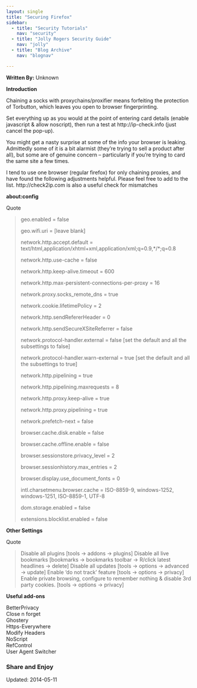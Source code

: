 ```yaml
---
layout: single
title: "Securing Firefox"
sidebar:
  - title: "Security Tutorials"
    nav: "security"
  - title: "Jolly Rogers Security Guide"
    nav: "jolly"
  - title: "Blog Archive"
    nav: "blognav"

---
```




</div><span class="wpsr_floatbts_anchor" data-offset="25"></span><p><strong>Written By:</strong> Unknown</p>
<p><strong>Introduction</strong></p>
<p>Chaining a socks with proxychains/proxifier means forfeiting the protection of Torbutton, which leaves you open to browser fingerprinting.</p>
<p>Set everything up as you would at the point of entering card details (enable javascript &amp; allow noscript), then run a test at http://ip-check.info (just cancel the pop-up).</p>
<p>You might get a nasty surprise at some of the info your browser is leaking. Admittedly some of it is a bit alarmist (they&#8217;re trying to sell a product after all), but some are of genuine concern &#8211; particularly if you&#8217;re trying to card the same site a few times.</p>
<p>I tend to use one browser (regular firefox) for only chaining proxies, and have found the following adjustments helpful. Please feel free to add to the list. http://check2ip.com is also a useful check for mismatches</p>
<p><strong>about:config</strong></p>
<div class="quoteheader">
<div class="topslice_quote">Quote</div>
</div>
<blockquote class="bbc_standard_quote"><p>geo.enabled = false</p>
<p>geo.wifi.uri = [leave blank]
<p>network.http.accept.default = text/html,application/xhtml+xml,application/xml;q=0.9,*/*;q=0.8</p>
<p>network.http.use-cache = false</p>
<p>network.http.keep-alive.timeout = 600</p>
<p>network.http.max-persistent-connections-per-proxy = 16</p>
<p>network.proxy.socks_remote_dns = true</p>
<p>network.cookie.lifetimePolicy = 2</p>
<p>network.http.sendRefererHeader = 0</p>
<p>network.http.sendSecureXSiteReferrer = false</p>
<p>network.protocol-handler.external = false [set the default and all the subsettings to false]
<p>network.protocol-handler.warn-external = true [set the default and all the subsettings to true]
<p>network.http.pipelining = true</p>
<p>network.http.pipelining.maxrequests = 8</p>
<p>network.http.proxy.keep-alive = true</p>
<p>network.http.proxy.pipelining = true</p>
<p>network.prefetch-next = false</p>
<p>browser.cache.disk.enable = false</p>
<p>browser.cache.offline.enable = false</p>
<p>browser.sessionstore.privacy_level = 2</p>
<p>browser.sessionhistory.max_entries = 2</p>
<p>browser.display.use_document_fonts = 0</p>
<p>intl.charsetmenu.browser.cache = ISO-8859-9, windows-1252, windows-1251, ISO-8859-1, UTF-8</p>
<p>dom.storage.enabled = false</p>
<p>extensions.blocklist.enabled = false</p></blockquote>
<p><strong>Other Settings</strong></p>
<div class="quoteheader">
<div class="topslice_quote">Quote</div>
</div>
<blockquote class="bbc_standard_quote"><p>Disable all plugins [tools -&gt; addons -&gt; plugins]
Disable all live bookmarks [bookmarks -&gt; bookmarks toolbar -&gt; R/click latest headlines -&gt; delete]
Disable all updates [tools -&gt; options -&gt; advanced -&gt; update]
Enable &#8216;do not track&#8217; feature [tools -&gt; options -&gt; privacy]
Enable private browsing, configure to remember nothing &amp; disable 3rd party cookies. [tools -&gt; options -&gt; privacy]</blockquote>
<p><strong>Useful add-ons</strong></p>
<p>BetterPrivacy<br/>
Close n forget<br/>
Ghostery<br/>
Https-Everywhere<br/>
Modify Headers<br/>
NoScript<br/>
RefControl<br/>
User Agent Switcher</p>
<h3>Share and Enjoy</h3>




Updated: 2014-05-11


